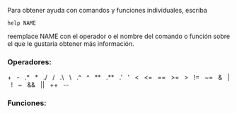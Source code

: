 Para obtener ayuda con comandos y funciones individuales, escriba

`help NAME`

reemplace NAME con el operador o el nombre del comando o función sobre el que le gustaría obtener más información.

### Operadores:

&plus; &nbsp; - &nbsp; .\* &nbsp; \* &nbsp; ./ &nbsp; / &nbsp; .\\ &nbsp; \\ &nbsp; .^ &nbsp; ^ &nbsp;
\*\* &nbsp; .** &nbsp; .\' &nbsp; \' &nbsp; < &nbsp; <= &nbsp; == &nbsp; >= &nbsp; > &nbsp; != &nbsp;
~= &nbsp; &amp; &nbsp; | &nbsp; ! &nbsp; ~ &nbsp; &amp;&amp; &nbsp; || &nbsp; ++ &nbsp; --

### Funciones:

